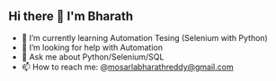 ## Hi there 👋 I'm Bharath

- 🌱 I’m currently learning Automation Tesing (Selenium with Python)
- 🤔 I’m looking for help with Automation 
- 💬 Ask me about Python/Selenium/SQL
- 📫 How to reach me: @mosarlabharathreddy@gmail.com
<!--
**BharathReddyMosarla/BharathReddyMosarla** is a ✨ _special_ ✨ repository because its `README.md` (this file) appears on your GitHub profile.

Here are some ideas to get you started:

 🔭 I’m currently working on ...
 🌱 I’m currently learning Automation Tesing (Selenium with Python)
- 👯 I’m looking to collaborate on ...
 🤔 I’m looking for help with Automation 
 💬 Ask me about Python/Selenium/SQL
 📫 How to reach me: @mosarlabharathreddy@gmail.com

-->
